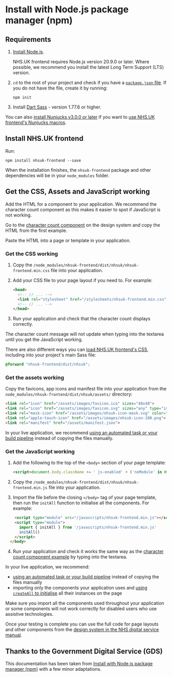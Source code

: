# Install with Node.js package manager (npm)

## Requirements

1. [Install Node.js](https://nodejs.org/en/).

   NHS.UK frontend requires Node.js version 20.9.0 or later. Where possible, we recommend you install the latest Long Term Support (LTS) version.

2. `cd` to the root of your project and check if you have a [`package.json` file](https://docs.npmjs.com/files/package.json). If you do not have the file, create it by running:

   ```
   npm init
   ```

3. Install [Dart Sass](https://www.npmjs.com/package/sass-embedded) - version 1.77.6 or higher.

You can also [install Nunjucks v3.0.0 or later](https://www.npmjs.com/package/nunjucks) if you want to [use NHS.UK frontend's Nunjucks macros](../configuration/nunjucks.md).

## Install NHS.UK frontend

Run:

```
npm install nhsuk-frontend --save
```

When the installation finishes, the `nhsuk-frontend` package and other dependencies will be in your `node_modules` folder.

## Get the CSS, Assets and JavaScript working

Add the HTML for a component to your application. We recommend the character count component as this makes it easier to spot if JavaScript is not working.

Go to the [character count component](https://service-manual.nhs.uk/design-system/components/character-count) on the design system and copy the HTML from the first example.

Paste the HTML into a page or template in your application.

### Get the CSS working

1. Copy the `/node_modules/nhsuk-frontend/dist/nhsuk/nhsuk-frontend.min.css` file into your application.

2. Add your CSS file to your page layout if you need to. For example:

   ```html
   <head>
     <!-- // ... -->
     <link rel="stylesheet" href="/stylesheets/nhsuk-frontend.min.css">
     <!-- // ... -->
   </head>
   ```

3. Run your application and check that the character count displays correctly.

The character count message will not update when typing into the textarea until you get the JavaScript working.

There are also different ways you can [load NHS.UK frontend's CSS](../configuration/css.md), including into your project's main Sass file:

```scss
@forward "nhsuk-frontend/dist/nhsuk";
```

### Get the assets working

Copy the favicons, app icons and manifest file into your application from the `node_modules/nhsuk-frontend/dist/nhsuk/assets/` directory:

```html
<link rel="icon" href="/assets/images/favicon.ico" sizes="48x48">
<link rel="icon" href="/assets/images/favicon.svg" sizes="any" type="image/svg+xml">
<link rel="mask-icon" href="/assets/images/nhsuk-icon-mask.svg" color="#005eb8">
<link rel="apple-touch-icon" href="/assets/images/nhsuk-icon-180.png">
<link rel="manifest" href="/assets/manifest.json">
```

In your live application, we recommend [using an automated task or your build pipeline](../configuration/assets.md) instead of copying the files manually.

### Get the JavaScript working

1. Add the following to the top of the `<body>` section of your page template:

   ```html
   <script>document.body.className += ' js-enabled' + ('noModule' in HTMLScriptElement.prototype ? ' nhsuk-frontend-supported' : '');</script>
   ```

2. Copy the `/node_modules/nhsuk-frontend/dist/nhsuk/nhsuk-frontend.min.js` file into your application.

3. Import the file before the closing `</body>` tag of your page template, then run the `initAll` function to initialise all the components. For example:

```html
    <script type="module" src="/javascripts/nhsuk-frontend.min.js"></script>
    <script type="module">
      import { initAll } from '/javascripts/nhsuk-frontend.min.js'
      initAll()
    </script>
  </body>
```

4. Run your application and check it works the same way as the [character count component example](https://service-manual.nhs.uk/design-example/components/character-count/default) by typing into the textarea.

In your live application, we recommend:

- [using an automated task or your build pipeline](../configuration/assets.md) instead of copying the files manually
- importing only the components your application uses and [using `createAll` to initialise](../configuration/javascript.md#import-individual-components) all their instances on the page

Make sure you import all the components used throughout your application or some components will not work correctly for disabled users who use assistive technologies.

Once your testing is complete you can use the full code for page layouts and other components from the [design system in the NHS digital service manual](https://service-manual.nhs.uk/).

## Thanks to the Government Digital Service (GDS)

This documentation has been taken from [Install with Node.js package manager (npm)](https://frontend.design-system.service.gov.uk/installing-with-npm/) with a few minor adaptations.
